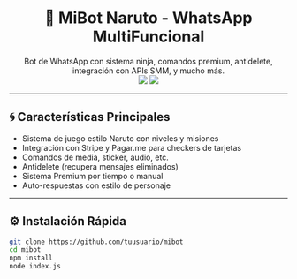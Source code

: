 <h1 align="center">🤖 MiBot Naruto - WhatsApp MultiFuncional</h1>

<p align="center">
  Bot de WhatsApp con sistema ninja, comandos premium, antidelete, integración con APIs SMM, y mucho más.
  <br>
  <img src="https://img.shields.io/badge/Bot-Naruto-orange?style=flat-square">
  <img src="https://img.shields.io/github/stars/tuusuario/mibot?style=social">
</p>

---

## 🌀 Características Principales

- Sistema de juego estilo Naruto con niveles y misiones  
- Integración con Stripe y Pagar.me para checkers de tarjetas  
- Comandos de media, sticker, audio, etc.  
- Antidelete (recupera mensajes eliminados)  
- Sistema Premium por tiempo o manual  
- Auto-respuestas con estilo de personaje  

---

## ⚙️ Instalación Rápida

```bash
git clone https://github.com/tuusuario/mibot
cd mibot
npm install
node index.js
